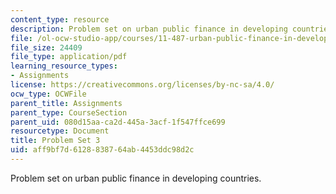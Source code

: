 ```yaml
---
content_type: resource
description: Problem set on urban public finance in developing countries.
file: /ol-ocw-studio-app/courses/11-487-urban-public-finance-in-developing-countries-fall-2004/aff9bf7d6128838764ab4453ddc98d2c_ps3.pdf
file_size: 24409
file_type: application/pdf
learning_resource_types:
- Assignments
license: https://creativecommons.org/licenses/by-nc-sa/4.0/
ocw_type: OCWFile
parent_title: Assignments
parent_type: CourseSection
parent_uid: 080d15aa-ca2d-445a-3acf-1f547ffce699
resourcetype: Document
title: Problem Set 3
uid: aff9bf7d-6128-8387-64ab-4453ddc98d2c
---
```

Problem set on urban public finance in developing countries.